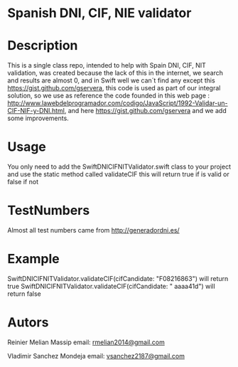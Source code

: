 # Spanish DNI, CIF, NIE validator

# Description
This is a single class repo, intended to help with Spain DNI, CIF, NIT validation, was created because the lack of this in the internet,
we search and results are almost 0, and in Swift well we can´t find any except this https://gist.github.com/gservera, this code is used as part of our integral solution, so we use as reference the code founded in this web page : http://www.lawebdelprogramador.com/codigo/JavaScript/1992-Validar-un-CIF-NIF-y-DNI.html, and here https://gist.github.com/gservera and we add some improvements.

# Usage
You only need to add the SwiftDNICIFNITValidator.swift class to your project and use the static method called validateCIF this will return true if is valid or false if not

# TestNumbers
Almost all test numbers came from http://generadordni.es/

# Example
  SwiftDNICIFNITValidator.validateCIF(cifCandidate: "F08216863") will return true
  SwiftDNICIFNITValidator.validateCIF(cifCandidate: "  aaaa41d") will return false
  
# Autors
   Reinier Melian Massip email: rmelian2014@gmail.com
   
   Vladimir Sanchez Mondeja email: vsanchez2187@gmail.com 
